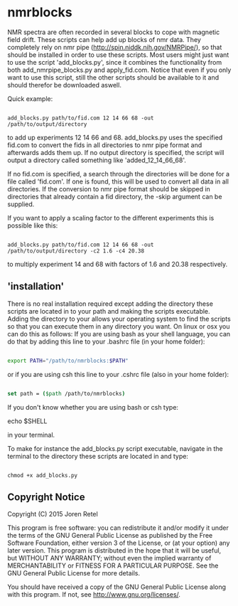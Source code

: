 
nmrblocks
=========

NMR spectra are often recorded in several blocks to cope with magnetic field drift. These scripts can help add up blocks of nmr data. They completely rely on nmr pipe (http://spin.niddk.nih.gov/NMRPipe/), so that should be installed in order to use these scripts. Most users might just want to use the script 'add_blocks.py', since it combines the functionality from both add_nmrpipe_blocks.py and apply_fid.com. Notice that even if you only want to use this script, still the other scripts should be available to it and should therefor be downloaded aswell.

Quick example:

```shell

add_blocks.py path/to/fid.com 12 14 66 68 -out /path/to/output/directory

```

to add up experiments 12 14 66 and 68. add_blocks.py uses the specified fid.com to convert the fids in all directories to nmr pipe format and afterwards adds them up. If no output directory is specified, the script will output a directory called something like 'added_12_14_66_68'.

If no fid.com is specified, a search through the directories will be done for a file called 'fid.com'. If one is found, this will be used to convert all data in all directories. If the conversion to nmr pipe format should be skipped in directories that already contain a fid directory, the -skip argument can be supplied.

If you want to apply a scaling factor to the different experiments this is possible like this:

```shell

add_blocks.py path/to/fid.com 12 14 66 68 -out /path/to/output/directory -c2 1.6 -c4 20.38

```

to multiply experiment 14 and 68 with factors of 1.6 and 20.38 respectively.


## 'installation'

There is no real installation required except adding the directory these scripts are located in to your path and making the scripts executable. Adding the directory to your allows your operating system to find the scripts so that you can execute them in any directory you want.
On linux or osx you can do this as follows: If you are using bash as your shell language, you can do that by adding this line to your .bashrc file (in your home folder):

```bash

export PATH="/path/to/nmrblocks:$PATH"

```
or if you are using csh this line to your .cshrc file
(also in your home folder):

```csh

set path = ($path /path/to/nmrblocks)

```

If you don't know whether you are using bash or csh
type:

echo $SHELL

in your terminal.

To make for instance the add_blocks.py script executable, navigate in the terminal to the directory these scripts are located in and type:

```shell

chmod +x add_blocks.py

```


## Copyright Notice

Copyright (C) 2015 Joren Retel

This program is free software: you can redistribute it and/or modify it under
the terms of the GNU General Public License as published by the Free Software
Foundation, either version 3 of the License, or (at your option) any later version.
This program is distributed in the hope that it will be useful, but
WITHOUT ANY WARRANTY; without even the implied warranty of MERCHANTABILITY
or FITNESS FOR A PARTICULAR PURPOSE. See the GNU General Public License for more details.

You should have received a copy of the GNU General Public License along with this program.
If not, see http://www.gnu.org/licenses/.